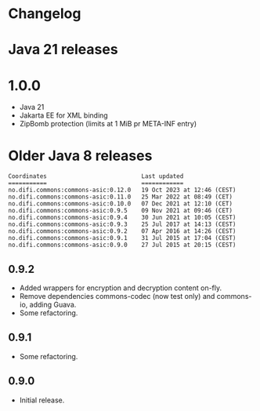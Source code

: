 # Changelog


# Java 21 releases

# 1.0.0

* Java 21
* Jakarta EE for XML binding
* ZipBomb protection (limits at 1 MiB pr META-INF entry)

# Older Java 8 releases

```
Coordinates                           Last updated
===========                           ============
no.difi.commons:commons-asic:0.12.0   19 Oct 2023 at 12:46 (CEST)
no.difi.commons:commons-asic:0.11.0   25 Mar 2022 at 08:49 (CET)
no.difi.commons:commons-asic:0.10.0   07 Dec 2021 at 12:10 (CET)
no.difi.commons:commons-asic:0.9.5    09 Nov 2021 at 09:46 (CET)
no.difi.commons:commons-asic:0.9.4    30 Jun 2021 at 10:05 (CEST)
no.difi.commons:commons-asic:0.9.3    25 Jul 2017 at 14:13 (CEST)
no.difi.commons:commons-asic:0.9.2    07 Apr 2016 at 14:26 (CEST)
no.difi.commons:commons-asic:0.9.1    31 Jul 2015 at 17:04 (CEST)
no.difi.commons:commons-asic:0.9.0    27 Jul 2015 at 20:15 (CEST)
```

## 0.9.2

* Added wrappers for encryption and decryption content on-fly.
* Remove dependencies commons-codec (now test only) and commons-io, adding Guava.
* Some refactoring.

## 0.9.1

* Some refactoring.

## 0.9.0

* Initial release.